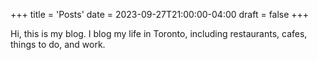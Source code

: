 +++
title = 'Posts'
date = 2023-09-27T21:00:00-04:00
draft = false
+++

Hi, this is my blog. I blog my life in Toronto, including restaurants, cafes, things to do, and work.